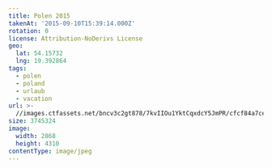 ```yaml
---
title: Polen 2015
takenAt: '2015-09-10T15:39:14.000Z'
rotation: 0
license: Attribution-NoDerivs License
geo:
  lat: 54.15732
  lng: 19.392864
tags:
  - polen
  - poland
  - urlaub
  - vacation
url: >-
  //images.ctfassets.net/bncv3c2gt878/7kvIIOu1YktCqxdcY5JmPR/cfcf84a7cee7ea464196dde4f1d9e14a/polen-2015_25836835582_o
size: 3745324
image:
  width: 2868
  height: 4310
contentType: image/jpeg
---
```


